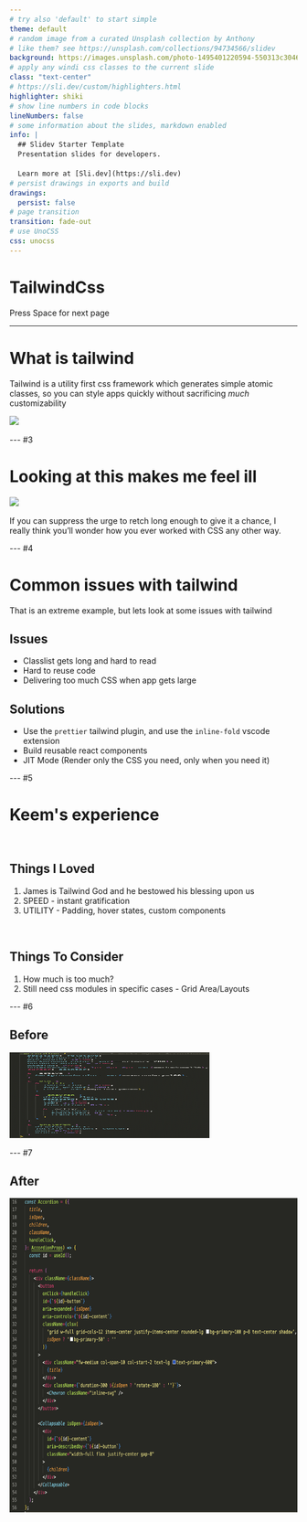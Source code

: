 ```yaml
---
# try also 'default' to start simple
theme: default
# random image from a curated Unsplash collection by Anthony
# like them? see https://unsplash.com/collections/94734566/slidev
background: https://images.unsplash.com/photo-1495401220594-550313c3046b?ixlib=rb-4.0.3&ixid=MnwxMjA3fDB8MHxwaG90by1wYWdlfHx8fGVufDB8fHx8&auto=format&fit=crop&w=2064&q=80
# apply any windi css classes to the current slide
class: "text-center"
# https://sli.dev/custom/highlighters.html
highlighter: shiki
# show line numbers in code blocks
lineNumbers: false
# some information about the slides, markdown enabled
info: |
  ## Slidev Starter Template
  Presentation slides for developers.

  Learn more at [Sli.dev](https://sli.dev)
# persist drawings in exports and build
drawings:
  persist: false
# page transition
transition: fade-out
# use UnoCSS
css: unocss
---
```


# TailwindCss

<div class="pt-12">
  <span @click="$slidev.nav.next" class="px-2 py-1 rounded cursor-pointer" hover="bg-white bg-opacity-10">
    Press Space for next page <carbon:arrow-right class="inline"/>
  </span>
</div>

---

# What is tailwind

Tailwind is a utility first css framework which generates simple atomic classes, so you can style apps quickly without sacrificing _much_ customizability

<img src="/img/LibrariesSummarised.png" class="w-128" />

--- #3

# Looking at this makes me feel ill

<img src="/img/InsaneTailwind.png" class="w-256 mb-4" />

<div class="flex justify-center">
  <div v-click class="text-left flex flex-col items-end">
    <p class="w-128 me-2 italic">
      If you can suppress the urge to retch long enough to give it a chance, I really think you’ll wonder how you ever worked with CSS any other way.
    </p>
    <Quote/>
  </div>
</div>

--- #4

# Common issues with tailwind

That is an extreme example, but lets look at some issues with tailwind

## Issues

- Classlist gets long and hard to read
- Hard to reuse code
- Delivering too much CSS when app gets large

<v-click>

## Solutions

- Use the `prettier` tailwind plugin, and use the `inline-fold` vscode extension
- Build reusable react components
- JIT Mode (Render only the CSS you need, only when you need it)

</v-click>

--- #5

# Keem's experience

<br/>

## Things I Loved

1. James is Tailwind God and he bestowed his blessing upon us
2. SPEED - instant gratification
3. UTILITY - Padding, hover states, custom components

<br/>

## Things To Consider

1. How much is too much?
2. Still need css modules in specific cases - Grid Area/Layouts

--- #6

## Before

<img src="accordionBefore.png" width="350" height="150">

--- #7

## After

<img src="accordionAfter.png" width="850" height="550">
